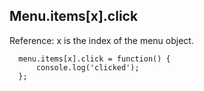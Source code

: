 ## Menu.items\[x\].click

Reference: x is the index of the menu object.

      menu.items[x].click = function() { 
          console.log('clicked');
      };